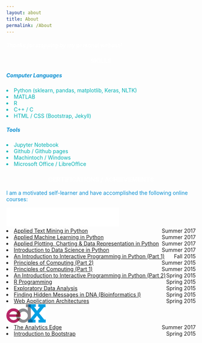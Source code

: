 ```yaml
---
layout: about
title: About
permalink: /About
---
```


<!-- Greeting -->
<div class="row mt-3">
	<div class="col-12">
		<h5 style="color: white;">Thanks for stopping by my personal website!</h5>
	</div>
</div>


<!-- SKILLS -->
<div class="row mt-4">
	<div class="col-12">
		<h3 style="color: white; text-align: center;">SKILLS</h3>
	</div>
</div>
<div class="row mt-2">
	<div class="col-6">
		<h5 style="color: #088ed1;">Computer Languages</h5>
		<li style="color: #00b1b3;">Python (sklearn, pandas, matplotlib, Keras, NLTK)</li>
		<li style="color: #00b1b3;">MATLAB</li>
		<li style="color: #00b1b3;">R</li>
		<li style="color: #00b1b3;">C++ / C</li>
		<li style="color: #00b1b3;">HTML / CSS (Bootstrap, Jekyll)</li>
	</div>
	<div class="col-6">
		<h5 style="color: #088ed1;">Tools</h5>
		<li style="color: #00b1b3;">Jupyter Notebook</li>
		<li style="color: #00b1b3;">Github / Github pages</li>
		<li style="color: #00b1b3;">Machintoch / Windows</li>
		<li style="color: #00b1b3;">Microsoft Office / LibreOffice</li>
	</div>
</div>


<!-- CERTIFICATIONS -->
<div class="row mt-4">
	<div class="col-12">
		<h3 style="color: white; text-align: center;">CERTIFICATIONS / ACHIEVEMENTS</h3>
		<p style="color: #088ed1;">I am a motivated self-learner and have accomplished the following online courses:</p>
	</div>
</div>

<!-- Coursera -->
<div class="row mt-2">
	<div class="col-12">
		<a href="https://www.coursera.org/" style="text-align: center">
			<img src="/figure/coursera_logo_white.png" height="50px">
		</a>
	</div>
</div>
<div class="row mt-2">
	<div class="col-12">
		<li>
			<a href="https://www.coursera.org/account/accomplishments/records/WHDZHN5SR57Q" style="text-align:left;">Applied Text Mining in Python<span style="float:right;">Summer 2017</span></a>
		</li>
		<li>
			<a href="https://www.coursera.org/account/accomplishments/records/HAVR2LPDUY6T" style="text-align:left;">Applied Machine Learning in Python<span style="float:right;">Summer 2017</span></a>
		</li>
		<li>
			<a href="https://www.coursera.org/account/accomplishments/records/JR63V3QZBM3H" style="text-align:left;">Applied Plotting, Charting & Data Representation in Python<span style="float:right;">Summer 2017</span></a>
		</li>
		<li>
			<a href="https://www.coursera.org/account/accomplishments/records/VWB2JHD6V4VW" style="text-align:left;">Introduction to Data Science in Python<span style="float:right;">Summer 2017</span></a>
		</li>
		<li>
			<a href="https://www.coursera.org/account/accomplishments/records/cUBQ6GZTBJpDbqBM" style="text-align:left;">An Introduction to Interactive Programming in Python (Part 1)<span style="float:right;">Fall 2015</span></a>
		</li>
		<li>
			<a href="https://www.coursera.org/account/accomplishments/records/hJrTwSuq5MrzrEP6" style="text-align:left;">Principles of Computing (Part 2)<span style="float:right;">Summer 2015</span></a>
		</li>
		<li>
			<a href="https://www.coursera.org/account/accomplishments/records/9J3nWfsKJVSWwDRr" style="text-align:left;">Principles of Computing (Part 1)<span style="float:right;">Summer 2015</span></a>
		</li>
		<li>
			<a href="https://www.coursera.org/account/accomplishments/records/k6G4pZtbe7rj7S8S" style="text-align:left;">An Introduction to Interactive Programming in Python (Part 2)<span style="float:right;">Spring 2015</span></a>
		</li>
		<li>
			<a href="https://www.coursera.org/account/accomplishments/records/msDpxbeahb7YExbY" style="text-align:left;">R Programming<span style="float:right;">Spring 2015</span></a>
		</li>
		<li>
			<a href="https://www.coursera.org/account/accomplishments/records/95TukTLqDAza3mX5" style="text-align:left;">Exploratory Data Analysis<span style="float:right;">Spring 2015</span></a>
		</li>
		<li>
			<a href="https://www.coursera.org/account/accomplishments/records/YEPs6vGBYLC2dEkS" style="text-align:left;">Finding Hidden Messages in DNA (Bioinformatics I)<span style="float:right;">Spring 2015</span></a>
		</li>
		<li>
			<a href="https://www.coursera.org/account/accomplishments/records/Us8qRdPrxUeSmffC" style="text-align:left;">Web Application Architectures<span style="float:right;">Spring 2015</span></a>
		</li>
	</div>
</div>


<!-- edX -->
<div class="row mt-4">
	<div class="col-12">
		<a href="https://courses.edx.org/">
			<img src="/figure/edx_logo.png" height="50px" style="text-align: center">
		</a>
	</div>
</div>
<div class="row mt-2 mb-3">
	<div class="col-12">
	<li>
		<a href="https://courses.edx.org/certificates/92a3d320d1fe47f78395c120b9987df8" style="text-align:left;">The Analytics Edge<span style="float:right;">Summer 2017</span></a>
	</li>
	<li>
		<a href="https://s3.amazonaws.com/verify.edx.org/downloads/f0298ad775f1400baee4bac2de471cec/Certificate.pdf" style="text-align:left;">Introduction to Bootstrap<span style="float:right;">Spring 2015</span></a>
	</li>
	</div>
</div>



